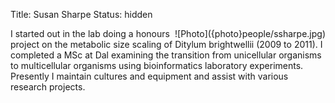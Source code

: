 Title: Susan Sharpe
Status: hidden

<span style="float:right">
![Photo]({photo}people/ssharpe.jpg)
</span>

I started out in the lab doing a honours project on the metabolic
size scaling of Ditylum brightwellii (2009 to 2011). I completed a
MSc at Dal examining the transition from unicellular organisms to
multicellular organisms using bioinformatics laboratory experiments.
Presently I maintain cultures and equipment and assist with various
research projects.

